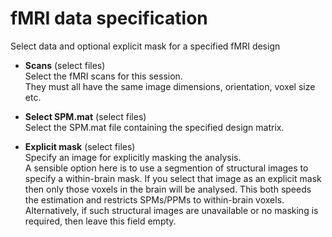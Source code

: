 # fMRI data specification  
Select data and optional explicit mask for a specified fMRI design   

* **Scans** (select files)  
Select the fMRI scans for this session.   
They must all have the same image dimensions, orientation, voxel size etc.   

* **Select SPM.mat** (select files)  
Select the SPM.mat file containing the specified design matrix.   

* **Explicit mask** (select files)  
Specify an image for explicitly masking the analysis.   
A sensible option here is to use a segmention of structural images to specify a within-brain mask. If you select that image as an explicit mask then only those voxels in the brain will be analysed. This both speeds the estimation and restricts SPMs/PPMs to within-brain voxels. Alternatively, if such structural images are unavailable or no masking is required, then leave this field empty.   
